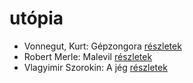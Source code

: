 # utópia

- Vonnegut, Kurt: Gépzongora [részletek](_details/%7Bopf.creator%7D.md#id_1618)
- Robert Merle: Malevil [részletek](_details/%7Bopf.creator%7D.md#id_336)
- Vlagyimir Szorokin: A jég [részletek](_details/%7Bopf.creator%7D.md#id_839)
